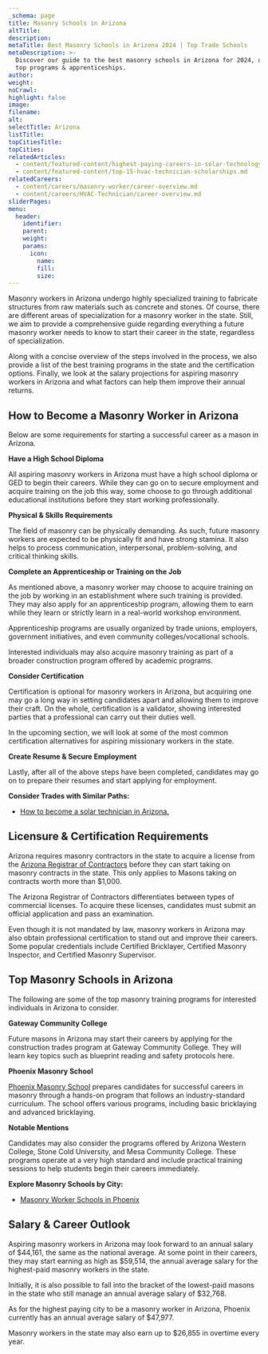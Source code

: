 ```yaml
---
_schema: page
title: Masonry Schools in Arizona
altTitle:
description:
metaTitle: Best Masonry Schools in Arizona 2024 | Top Trade Schools
metaDescription: >-
  Discover our guide to the best masonry schools in Arizona for 2024, offering
  top programs & apprenticeships.
author:
weight:
noCrawl:
highlight: false
image:
filename:
alt:
selectTitle: Arizona
listTitle:
topCitiesTitle:
topCities:
relatedArticles:
  - content/featured-content/highest-paying-careers-in-solar-technology.md
  - content/featured-content/top-15-hvac-technician-scholarships.md
relatedCareers:
  - content/careers/masonry-worker/career-overview.md
  - content/careers/HVAC-Technician/career-overview.md
sliderPages:
menu:
  header:
    identifier:
    parent:
    weight:
    params:
      icon:
        name:
        fill:
        size:
---
```

Masonry workers in Arizona undergo highly specialized training to fabricate structures from raw materials such as concrete and stones. Of course, there are different areas of specialization for a masonry worker in the state. Still, we aim to provide a comprehensive guide regarding everything a future masonry worker needs to know to start their career in the state, regardless of specialization.

Along with a concise overview of the steps involved in the process, we also provide a list of the best training programs in the state and the certification options. Finally, we look at the salary projections for aspiring masonry workers in Arizona and what factors can help them improve their annual returns.

## **How to Become a Masonry Worker in Arizona**

Below are some requirements for starting a successful career as a mason in Arizona.

**Have a High School Diploma**

All aspiring masonry workers in Arizona must have a high school diploma or GED to begin their careers. While they can go on to secure employment and acquire training on the job this way, some choose to go through additional educational institutions before they start working professionally.

**Physical & Skills Requirements**

The field of masonry can be physically demanding. As such, future masonry workers are expected to be physically fit and have strong stamina. It also helps to process communication, interpersonal, problem-solving, and critical thinking skills.

**Complete an Apprenticeship or Training on the Job**

As mentioned above, a masonry worker may choose to acquire training on the job by working in an establishment where such training is provided. They may also apply for an apprenticeship program, allowing them to earn while they learn or strictly learn in a real-world workshop environment.

Apprenticeship programs are usually organized by trade unions, employers, government initiatives, and even community colleges/vocational schools.

Interested individuals may also acquire masonry training as part of a broader construction program offered by academic programs.

**Consider Certification**

Certification is optional for masonry workers in Arizona, but acquiring one may go a long way in setting candidates apart and allowing them to improve their craft. On the whole, certification is a validator, showing interested parties that a professional can carry out their duties well.

In the upcoming section, we will look at some of the most common certification alternatives for aspiring missionary workers in the state.

**Create Resume & Secure Employment**

Lastly, after all of the above steps have been completed, candidates may go on to prepare their resumes and start applying for employment.

**Consider Trades with Similar Paths:**

* [How to become a solar technician in Arizona.](https://toptradeschools.com/near-you/solar-technician/arizona/)

## **Licensure & Certification Requirements**

Arizona requires masonry contractors in the state to acquire a license from the [Arizona Registrar of Contractors](https://roc.az.gov/) before they can start taking on masonry contracts in the state. This only applies to Masons taking on contracts worth more than $1,000.

The Arizona Registrar of Contractors differentiates between types of commercial licenses. To acquire these licenses, candidates must submit an official application and pass an examination.

Even though it is not mandated by law, masonry workers in Arizona may also obtain professional certification to stand out and improve their careers. Some popular credentials include Certified Bricklayer, Certified Masonry Inspector, and Certified Masonry Supervisor.

## **Top Masonry Schools in Arizona**

The following are some of the top masonry training programs for interested individuals in Arizona to consider.

**Gateway Community College**

Future masons in Arizona may start their careers by applying for the construction trades program at Gateway Community College. They will learn key topics such as blueprint reading and safety protocols here.

**Phoenix Masonry School**

[Phoenix Masonry School](https://www.phxmasonryschool.com/) prepares candidates for successful careers in masonry through a hands-on program that follows an industry-standard curriculum. The school offers various programs, including basic bricklaying and advanced bricklaying.

**Notable Mentions**

Candidates may also consider the programs offered by Arizona Western College, Stone Cold University, and Mesa Community College. These programs operate at a very high standard and include practical training sessions to help students begin their careers immediately.

**Explore Masonry Schools by City:**

* [Masonry Worker Schools in Phoenix](https://toptradeschools.com/near-you/masonry-worker/arizona/Phoenix/)

## **Salary & Career Outlook**

Aspiring masonry workers in Arizona may look forward to an annual salary of $44,161, the same as the national average. At some point in their careers, they may start earning as high as $59,514, the annual average salary for the highest-paid masonry workers in the state.

Initially, it is also possible to fall into the bracket of the lowest-paid masons in the state who still manage an annual average salary of $32,768.

As for the highest paying city to be a masonry worker in Arizona, Phoenix currently has an annual average salary of $47,977.

Masonry workers in the state may also earn up to $26,855 in overtime every year.